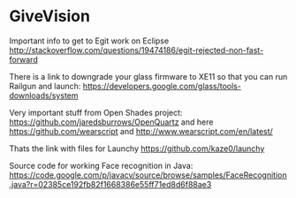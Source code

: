 GiveVision
==========

Important info to get to Egit work on Eclipse http://stackoverflow.com/questions/19474186/egit-rejected-non-fast-forward

There is a link to downgrade your glass firmware to XE11 so that you can run Railgun and launch: https://developers.google.com/glass/tools-downloads/system

Very important stuff from Open Shades project: https://github.com/jaredsburrows/OpenQuartz and here https://github.com/wearscript and http://www.wearscript.com/en/latest/

Thats the link with files for Launchy https://github.com/kaze0/launchy

Source code for working Face recognition in Java: https://code.google.com/p/javacv/source/browse/samples/FaceRecognition.java?r=02385ce192fb82f1668386e55ff71ed8d6f88ae3
